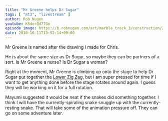 ```yaml
---
title: "Mr Greene helps Dr Sugar"
tags: [ "mt3", "livestream" ]
author: Rob Nugen
youtube: KSderQd77Go
episode_image: https://b.robnugen.com/art/marble_track_3/construction/2018/2018_oct_11_mr_greene_helps_dr_sugar.jpg
date: 2018-10-11T13:52:14+09:00
---
```


Mr Greene is named after the drawing I made for Chris.

He is about the same size as Dr Sugar, so maybe they can be partners
of a sort.  Is Mr Greene a nurse?  Is Dr Sugar a woman?

Right at the moment, Mr Greene is climbing up onto the stage to help
Dr Sugar put together the [Lower Zig Zag](/p/lzz), but I am super
pressed for time if I want to get anything done before the stage
rotates around again.  I guess they will be working on it for a full
rotation.

Mayumi suggested it would be neat if the snakes did something
together.  I think I will have the currently-spiraling snake snuggle
up with the currently-resting snake.  That will take some of the
animation pressure off.  They can go on some adventure later.
